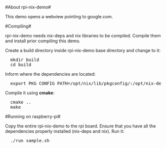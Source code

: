 #About rpi-nix-demo#

This demo opens a webview pointing to google.com.

#Compiling#

rpi-nix-demo needs nix-deps and nix libraries to be compiled. Compile
them and install prior compiling this demo.

Create a build directory inside rpi-nix-demo base directory and change to it:
<pre>
  mkdir build
  cd build
</pre>

Inform where the dependencies are located:
<pre>
  export PKG_CONFIG_PATH=/opt/nix/lib/pkgconfig/:/opt/nix-deps/lib/pkgconfig
</pre>

Compile it using **cmake**:
<pre>
  cmake ..
  make
</pre>

#Running on raspberry-pi#

Copy the entire rpi-nix-demo to the rpi board. Ensure that you have all the
dependencies properly installed (nix-deps and nix). Run it:
<pre>
  ./run_sample.sh
</pre>
